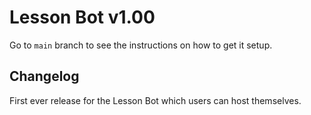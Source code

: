 # Lesson Bot v1.00
Go to `main` branch to see the instructions on how to get it setup.
## Changelog
First ever release for the Lesson Bot which users can host themselves.
